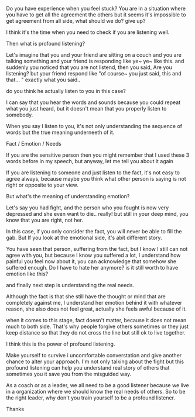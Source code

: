 
Do you have experience when you feel stuck? You are in a situation where you have to get all the agreement the others but it seems it's impossible to get agreement from all side, what should we do? give up?

I think it's the time when you need to check if you are listening well.

Then what is profound listening? 

Let's imagine that you and your friend are sitting on a couch and you are talking something and your friend is responding like ye~ ye~ like this.
and suddenly you noticed that you are not listend, then you said, Are you listening? but your friend respond like "of course~ you just said, this and that... " exactly what you said..

do you think he actually listen to you in this case? 

I can say that you hear the words and sounds because you could repeat what you just heard, but it doesn't mean that you properly listen to somebody.

When you say I listen to you, it's not only understanding the sequence of words but the true meaning underneeth of it.

Fact / Emotion / Needs

If you are the sensitive person then you might remember that I used these 3 words before in my speech, but anyway, let me tell you about it again

If you are listening to someone and just listen to the fact, it's not easy to agree always, because maybe you think what other person is saying is not right or opposite to your view.

But what's the meaning of understanding emotion? 

Let's say you had fight, and the person who you fought is now very depressed and she even want to die.. really! but still in your deep mind, you know that you are right, not her.

In this case, if you only consider the fact, you will never be able to fill the gab. But If you look at the emotional side, it's abit different story.

You have seen that person, suffering from the fact, but I know I still can not agree with you, but because I know you suffered a lot, I understand how painful you feel now about it, you can acknowledge that somehow she suffered enough. Do I have to hate her anymore? is it still worth to have emotion like this? 

and finally next step is understanding the real needs.

Although the fact is that she still have the thought or mind that are completely against me, I understand her emotion behind it with whatever reason, she also does not feel great, actually she feels awful because of it. 

when it comes to this stage, fact doesn't matter, because it does not mean much to both side. That's why people forgive others sometimes or they just keep distance so that they do not cross the line but still ok to live together.

I think this is the power of profound listening.

Make yourself to survive i uncomfortable converstation and give another chance to alter your approach. I'm not only talking about the fight but this profound listening can help you understand real story of others that sometimes you it save you from the misguided way.


As a coach or as a leader, we all need to be a good listener because we live in a organization where we should know the real needs of others. So to be the right leader, why don't you train yourself to be a profound listener.

Thanks
